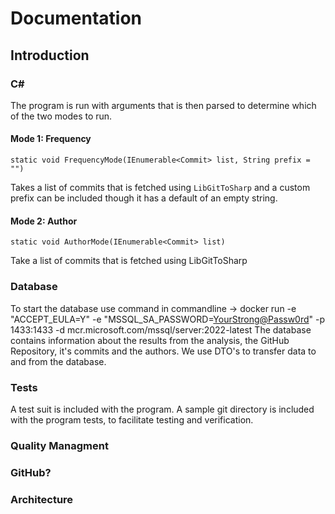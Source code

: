 # Documentation

<!-- This is a comment, write your notes in this structure -->

## Introduction

<!-- Maybe we should switch over the Overleaf/LaTeX but for now this will do-->

### C\#

The program is run with arguments that is then parsed to determine which of the two modes to run.

<!-- Write text outside this comment, and remember to follow the structure / expand as needed -->

#### Mode 1: Frequency

`static void FrequencyMode(IEnumerable<Commit> list, String prefix = "")`

Takes a list of commits that is fetched using `LibGitToSharp` and a custom prefix can be included though it has a default of an empty string.

#### Mode 2: Author

`static void AuthorMode(IEnumerable<Commit> list)`

Take a list of commits that is fetched using LibGitToSharp

### Database

<!-- Document what the database contains, and when it is updated. 
Also write that it is an in-memory database and is not persistent -->
To start the database use command in commandline -> docker run -e "ACCEPT_EULA=Y" -e "MSSQL_SA_PASSWORD=<YourStrong@Passw0rd>" -p 1433:1433 -d mcr.microsoft.com/mssql/server:2022-latest
The database contains information about the results from the analysis, the GitHub Repository, it's commits and the authors. We use DTO's to transfer data to and from the database.

### Tests

A test suit is included with the program.
A sample git directory is included with the program tests, to facilitate testing and verification.

<!-- Test-coverage, unit test, end to end test-->

### Quality Managment

### GitHub?

### Architecture
